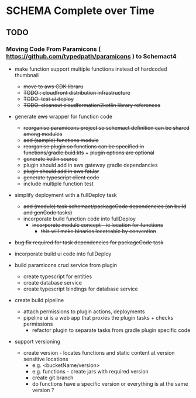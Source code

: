 # SCHEMA Complete over Time


## TODO
### Moving Code From Paramicons ( https://github.com/typedpath/paramicons ) to Schemact4 

- make function support multiple functions instead of hardcoded thumbnail
  - ~~move to aws CDK libraru~~
  - ~~TODO : cloudfront distribution infrastructure~~
  - ~~TODO: test ui deploy~~
  - ~~TODO: cleanout cloudformation2kotlin library references~~ 
- generate ~~aws~~ wrapper for function code
  - ~~reorganise paramicons project so schemact definition can be shared among modules~~ 
  - ~~add (sample) functions module~~
  - ~~reorganise plugin so functions can be specified in functions/gradle.buid.kts~~ +
       ~~plugin options are optional~~ 
  - ~~generate kotlin source~~
  - plugin should add in aws gateway gradle dependancies
  - ~~plugin should add in aws fatJar~~
  - ~~generate typescript client code~~
  - include multiple function test 
- simplify deployment with a fullDeploy task
  - ~~add (module) task schemact/packageCode dependencies (on build and genCode tasks)~~  
  - incorporate build function code into fullDeploy
     - ~~incorporate module concept - ie location for functions~~
       - ~~this will make binaries locateable by convention~~
- ~~bug fix required for task dependencies for packageCode task~~
- incorporate build ui code into fullDeploy
- build paramicons crud service from plugin
  - create typescript for entities 
  - create database service
  - create typescript bindings for database service
 
- create build pipeline 
  - attach permissions to plugin actions, deployments  
  - pipeline ui is a web app that proxies the plugin tasks + checks permissions
    - refactor plugin to separate tasks from gradle plugin specific code 
- support versioning
  - create version - locates functions and static content at version sensitive locations
     - e.g. <bucketName/version>
     - e.g. functions - create jars with required version
     - create git branch
     - do functions have a specific version or everything is at the same version ? 
     




